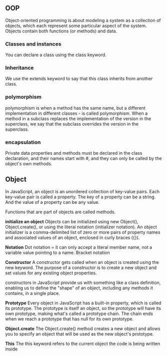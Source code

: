 ##   OOP

Object-oriented programming is about modeling a system as a collection of objects, which each represent some particular aspect of the system. Objects contain both functions (or methods) and data.

### Classes and instances

You can declare a class using the class keyword.

### Inheritance

We use the extends keyword to say that this class inherits from another class.
### polymorphism

polymorphism is when a method has the same name, but a different implementation in different classes - is called polymorphism. When a method in a subclass replaces the implementation of the version in the superclass, we say that the subclass overrides the version in the superclass.
### encapsulation

Private data properties and methods must be declared in the class declaration, and their names start with #, and they can only be called by the object's own methods.


## Object

In JavaScript, an object is an unordered collection of key-value pairs. Each key-value pair is called a property. The key of a property can be a string. And the value of a property can be any value.

Functions that are part of objects are called methods.


**initialize an object**
Objects can be initialized using new Object(), Object.create(), or using the literal notation (initializer notation). An object initializer is a comma-delimited list of zero or more pairs of property names and associated values of an object, enclosed in curly braces ({}).

**Notation**
Dot notation = it can only accept a literal member name, not a variable value pointing to a name.
Bracket notation

**Constructor**
A constructor gets called when an object is created using the new keyword. The purpose of a constructor is to create a new object and set values for any existing object properties.

constructors in JavaScript provide us with something like a class definition, enabling us to define the "shape" of an object, including any methods it contains, in a single place.

**Prototype**
Every object in JavaScript has a built-in property, which is called its prototype. The prototype is itself an object, so the prototype will have its own prototype, making what's called a prototype chain. The chain ends when we reach a prototype that has null for its own prototype.

**Object.create**
The Object.create() method creates a new object and allows you to specify an object that will be used as the new object's prototype.

**This** 
The this keyword refers to the current object the code is being written inside


